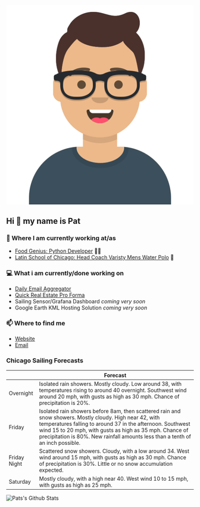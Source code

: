 [![Social banner for p-j-falconer](https://raw.githubusercontent.com/P-J-FALCONER/P-J-FALCONER/master/assets/avataaars.svg)](https://patfalconer.com/)
## Hi :wave: my name is Pat

### 💼 Where I am currently working at/as
- [Food Genius: Python Developer](https://getfoodgenius.com/) 🍔🐍
- [Latin School of Chicago: Head Coach Varisty Mens Water Polo](https://www.latinschool.org/) 🤽


### 💻 What i am currently/done working on
 - [Daily Email Aggregator](https://github.com/P-J-FALCONER/dott_daily_mail)
 - [Quick Real Estate Pro Forma](https://github.com/P-J-FALCONER/henry)
 - Sailing Sensor/Grafana Dashboard *coming very soon*
 - Google Earth KML Hosting Solution *coming very soon*

### 📫 Where to find me
 - [Website](https://patfalconer.com/)
 - [Email](mailto:patrick.j.falconer@gmail.com)


### Chicago Sailing Forecasts
|   | Forecast  |
|---|---|
| Overnight | Isolated rain showers. Mostly cloudy. Low around 38, with temperatures rising to around 40 overnight. Southwest wind around 20 mph, with gusts as high as 30 mph. Chance of precipitation is 20%. |
| Friday | Isolated rain showers before 8am, then scattered rain and snow showers. Mostly cloudy. High near 42, with temperatures falling to around 37 in the afternoon. Southwest wind 15 to 20 mph, with gusts as high as 35 mph. Chance of precipitation is 80%. New rainfall amounts less than a tenth of an inch possible. |
| Friday Night | Scattered snow showers. Cloudy, with a low around 34. West wind around 15 mph, with gusts as high as 30 mph. Chance of precipitation is 30%. Little or no snow accumulation expected. |
| Saturday | Mostly cloudy, with a high near 40. West wind 10 to 15 mph, with gusts as high as 25 mph. |

![Pats's Github Stats](https://github-readme-stats.vercel.app/api?username=p-j-falconer&show_icons=true&theme=radical)
